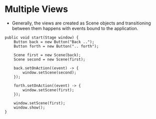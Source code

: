 # Multiple Views
* Generally, the views are created as Scene objects and transitioning between them happens with events bound to the application.
```
public void start(Stage window) {
	Button back = new Button("Back ..");
	Button forth = new Button(".. forth");

	Scene first = new Scene(back);
	Scene second = new Scene(first);

	back.setOnAction((event) -> {
		window.setScene(second);
	});

	forth.setOnAction((event) -> {
		window.setScene(first);
	});

	window.setScene(first);
	window.show();
}
```
